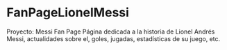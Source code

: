 # FanPageLionelMessi

Proyecto: Messi Fan Page
Página dedicada a la historia de Lionel Andrés Messi, actualidades sobre el, goles, jugadas, estadísticas de su juego, etc.
